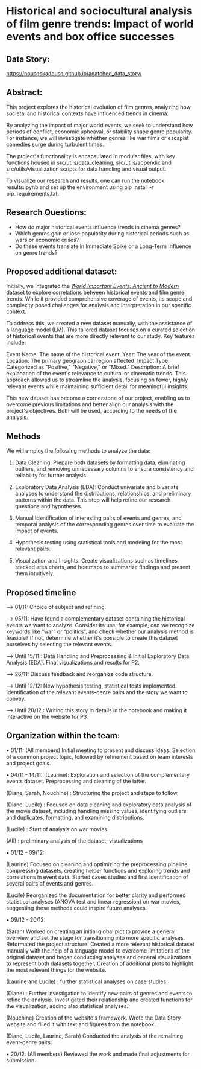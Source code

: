 # Historical and sociocultural analysis of film genre trends: Impact of world events and box office successes

## Data Story:

https://noushskadoush.github.io/adatched_data_story/

## Abstract: 

This project explores the historical evolution of film genres, analyzing how societal and historical contexts have influenced trends in cinema.

By analyzing the impact of major world events, we seek to understand how periods of conflict, economic upheaval, or stability shape genre popularity. For instance, we will investigate whether genres like war films or escapist comedies surge during turbulent times.

The project's functionality is encapsulated in modular files, with key functions housed in src/utils/data_cleaning, src/utils/appendix and src/utils/visualization scripts for data handling and visual output.

To visualize our research and results, one can run the notebook results.ipynb and set up the environment using pip install -r pip_requirements.txt.

## Research Questions:

* How do major historical events influence trends in cinema genres?
* Which genres gain or lose popularity during historical periods such as wars or economic crises?
* Do these events translate in Immediate Spike or a Long-Term Influence on genre trends?

## Proposed additional dataset:

Initially, we integrated the <u>*World Important Events: Ancient to Modern*</u> dataset to explore correlations between historical events and film genre trends. While it provided comprehensive coverage of events, its scope and complexity posed challenges for analysis and interpretation in our specific context.

To address this, we created a new dataset manually, with the assistance of a language model (LM). This tailored dataset focuses on a curated selection of historical events that are more directly relevant to our study. Key features include:

Event Name: The name of the historical event.
Year: The year of the event.
Location: The primary geographical region affected.
Impact Type: Categorized as "Positive," "Negative," or "Mixed."
Description: A brief explanation of the event's relevance to cultural or cinematic trends.
This approach allowed us to streamline the analysis, focusing on fewer, highly relevant events while maintaining sufficient detail for meaningful insights. 

This new dataset has become a cornerstone of our project, enabling us to overcome previous limitations and better align our analysis with the project's objectives. Both will be used, according to the needs of the analysis.

## Methods

We will employ the following methods to analyze the data:

1) Data Cleaning:
Prepare both datasets by formatting data, eliminating outliers, and removing unnecessary columns to ensure consistency and reliability for further analysis.

2) Exploratory Data Analysis (EDA):
Conduct univariate and bivariate analyses to understand the distributions, relationships, and preliminary patterns within the data. This step will help refine our research questions and hypotheses.

3) Manual Identification of interesting pairs of events and genres, and temporal analysis of the corresponding genres over time to evaluate the impact of events.

4) Hypothesis testing using statistical tools and modeling for the most relevant pairs.

5) Visualization and Insights:
Create visualizations such as timelines, stacked area charts, and heatmaps to summarize findings and present them intuitively.

## Proposed timeline

⟶ 01/11: Choice of subject and refining.

⟶ 05/11: Have found a complementary dataset containing the historical events we want to analyze. Consider its use: for example, can we recognize keywords like “war” or “politics”, and check whether our analysis method is feasible? If not, determine whether it's possible to create this dataset ourselves by selecting the relevant events.

⟶ Until 15/11 : Data Handling and Preprocessing & Initial Exploratory Data Analysis (EDA). Final visualizations and results for P2.

⟶ 26/11: Discuss feedback and reorganize code structure. 

⟶ Until 12/12: New hypothesis testing, statistical tests implemented. Identification of the relevant events-genre pairs and the story we want to convey.

⟶ Until 20/12 : Writing this story in details in the notebook and making it interactive on the website for P3.

## Organization within the team:

▪️ 01/11: (All members) Initial meeting to present and discuss ideas. Selection of a common project topic, followed by refinement based on team interests and project goals.

▪️ 04/11 - 14/11:: (Laurine):  Exploration and selection of the complementary events dataset. Preprocessing and cleaning of the latter. 

(Diane, Sarah, Nouchine) : Structuring the project and steps to follow.

(Diane, Lucile) : Focused on data cleaning and exploratory data analysis of the movie dataset, including handling missing values, identifying outliers and duplicates, formatting, and examining distributions. 

(Lucile) : Start of analysis on war movies

(All) : preliminary analysis of the dataset, visualizations 


▪️ 01/12 - 09/12: 

(Laurine) Focused on cleaning and optimizing the preprocessing pipeline, compressing datasets, creating helper functions and exploring trends and correlations in event data. Started cases studies and first identification of several pairs of events and genres.

(Lucile) Reorganized the documentation for better clarity  and performed statistical analyses (ANOVA test and linear regression) on war movies, suggesting these methods could inspire future analyses.

▪️ 09/12 - 20/12: 

(Sarah) Worked on creating an initial global plot to provide a general overview and set the stage for transitioning into more specific analyses. Reformated the project structure.
        Created a more relevant historical dataset manually with the help of a language model to overcome limitations of the original dataset and began conducting analyses and general visualizations to represent         both datasets together. Creation of additional plots to highlight the most relevant things for the website.

(Laurine and Lucile) : further statistical analyses on case studies.

(Diane) : Further investigation to identify new pairs of genres and events to refine the analysis. Investigated their relationship and created functions for the visualization, adding also statistical analyses.

(Nouchine) Creation of the website's framework. Wrote the Data Story website and filled it with text and figures from the notebook.

(Diane, Lucile, Laurine, Sarah) Conducted the analysis of the remaining event-genre pairs. 

▪️ 20/12: (All members) Reviewed the work and made final adjustments for submission.
